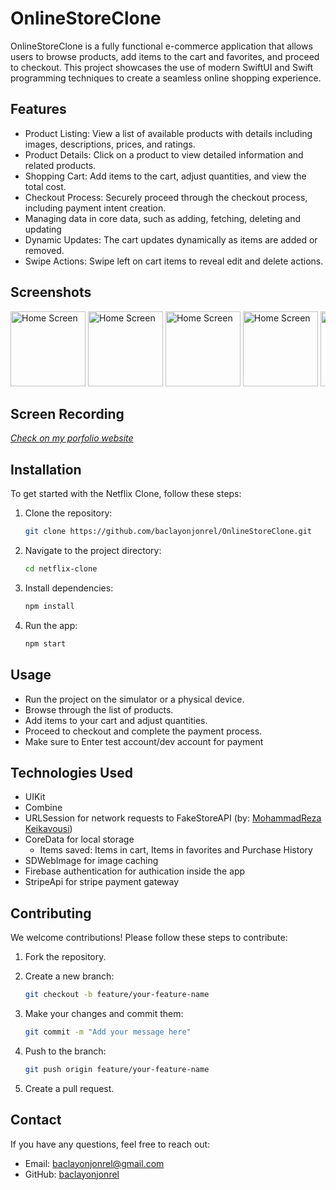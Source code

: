 # OnlineStoreClone
OnlineStoreClone is a fully functional e-commerce application that allows users to browse products, add items to the cart and favorites, and proceed to checkout. This project showcases the use of modern SwiftUI and Swift programming techniques to create a seamless online shopping experience.

## Features

- Product Listing: View a list of available products with details including images, descriptions, prices, and ratings.
- Product Details: Click on a product to view detailed information and related products.
- Shopping Cart: Add items to the cart, adjust quantities, and view the total cost.
- Checkout Process: Securely proceed through the checkout process, including payment intent creation.
- Managing data in core data, such as adding, fetching, deleting and updating
- Dynamic Updates: The cart updates dynamically as items are added or removed.
- Swipe Actions: Swipe left on cart items to reveal edit and delete actions.

## Screenshots

<div style="overflow-x: scroll; white-space: nowrap;">
    <img src="https://github.com/baclayonjonrel/OnlineStoreClone/blob/9c6dc486dc641485497623ec55489734d5c0ea82/Demo/ss1.png" alt="Home Screen" width="120"/>
    <img src="https://github.com/baclayonjonrel/OnlineStoreClone/blob/9c6dc486dc641485497623ec55489734d5c0ea82/Demo/ss2.png" alt="Home Screen" width="120"/>
    <img src="https://github.com/baclayonjonrel/OnlineStoreClone/blob/9c6dc486dc641485497623ec55489734d5c0ea82/Demo/ss3.png" alt="Home Screen" width="120"/>
    <img src="https://github.com/baclayonjonrel/OnlineStoreClone/blob/9c6dc486dc641485497623ec55489734d5c0ea82/Demo/ss4.png" alt="Home Screen" width="120"/>
    <img src="https://github.com/baclayonjonrel/OnlineStoreClone/blob/9c6dc486dc641485497623ec55489734d5c0ea82/Demo/ss5.png" alt="Home Screen" width="120"/>
    <img src="https://github.com/baclayonjonrel/OnlineStoreClone/blob/9c6dc486dc641485497623ec55489734d5c0ea82/Demo/ss6.png" alt="Home Screen" width="120"/>
    <img src="https://github.com/baclayonjonrel/OnlineStoreClone/blob/9c6dc486dc641485497623ec55489734d5c0ea82/Demo/ss7.png" alt="Home Screen" width="120"/>
    <img src="https://github.com/baclayonjonrel/OnlineStoreClone/blob/9c6dc486dc641485497623ec55489734d5c0ea82/Demo/ss8.png" alt="Home Screen" width="120"/>
    <img src="https://github.com/baclayonjonrel/OnlineStoreClone/blob/9c6dc486dc641485497623ec55489734d5c0ea82/Demo/ss9.png" alt="Home Screen" width="120"/>
    <img src="https://github.com/baclayonjonrel/OnlineStoreClone/blob/9c6dc486dc641485497623ec55489734d5c0ea82/Demo/ss10.png" alt="Home Screen" width="120"/>
    <img src="https://github.com/baclayonjonrel/OnlineStoreClone/blob/9c6dc486dc641485497623ec55489734d5c0ea82/Demo/ss11.png" alt="Home Screen" width="120"/>
    <img src="https://github.com/baclayonjonrel/OnlineStoreClone/blob/9c6dc486dc641485497623ec55489734d5c0ea82/Demo/ss12.png" alt="Home Screen" width="120"/>
    <img src="https://github.com/baclayonjonrel/OnlineStoreClone/blob/9c6dc486dc641485497623ec55489734d5c0ea82/Demo/ss13.png" alt="Home Screen" width="120"/>
</div>

## Screen Recording

[*Check on my porfolio website*](https://jonrelbaclayon.netlify.app/#projects)

## Installation

To get started with the Netflix Clone, follow these steps:

1. Clone the repository:
    ```bash
    git clone https://github.com/baclayonjonrel/OnlineStoreClone.git
    ```

2. Navigate to the project directory:
    ```bash
    cd netflix-clone
    ```

3. Install dependencies:
    ```bash
    npm install
    ```

4. Run the app:
    ```bash
    npm start
    ```

## Usage
- Run the project on the simulator or a physical device.
- Browse through the list of products.
- Add items to your cart and adjust quantities.
- Proceed to checkout and complete the payment process.
- Make sure to Enter test account/dev account for payment

## Technologies Used

- UIKit
- Combine
- URLSession for network requests to FakeStoreAPI (by: [MohammadReza Keikavousi](https://fakestoreapi.com/docs))
- CoreData for local storage
  - Items saved: Items in cart, Items in favorites and Purchase History
- SDWebImage for image caching
- Firebase authentication for authication inside the app
- StripeApi for stripe payment gateway

## Contributing

We welcome contributions! Please follow these steps to contribute:

1. Fork the repository.
2. Create a new branch:
    ```bash
    git checkout -b feature/your-feature-name
    ```

3. Make your changes and commit them:
    ```bash
    git commit -m "Add your message here"
    ```

4. Push to the branch:
    ```bash
    git push origin feature/your-feature-name
    ```

5. Create a pull request.

## Contact

If you have any questions, feel free to reach out:

- Email: [baclayonjonrel@gmail.com](mailto:baclayonjonrel@gmail.com)
- GitHub: [baclayonjonrel](https://github.com/baclayonjonrel)
